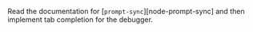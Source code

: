 Read the documentation for [`prompt-sync`][node-prompt-sync]
and then implement <g key="tab_completion">tab completion</g>
for the debugger.
